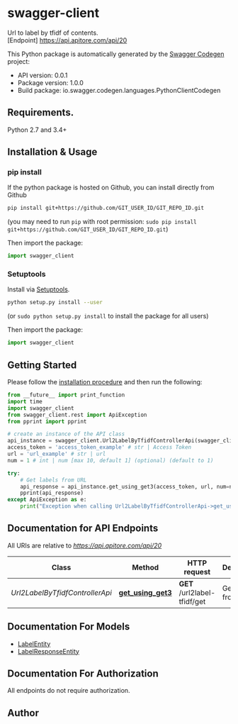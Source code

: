# swagger-client
Url to label by tfidf of contents.<BR />[Endpoint] https://api.apitore.com/api/20

This Python package is automatically generated by the [Swagger Codegen](https://github.com/swagger-api/swagger-codegen) project:

- API version: 0.0.1
- Package version: 1.0.0
- Build package: io.swagger.codegen.languages.PythonClientCodegen

## Requirements.

Python 2.7 and 3.4+

## Installation & Usage
### pip install

If the python package is hosted on Github, you can install directly from Github

```sh
pip install git+https://github.com/GIT_USER_ID/GIT_REPO_ID.git
```
(you may need to run `pip` with root permission: `sudo pip install git+https://github.com/GIT_USER_ID/GIT_REPO_ID.git`)

Then import the package:
```python
import swagger_client 
```

### Setuptools

Install via [Setuptools](http://pypi.python.org/pypi/setuptools).

```sh
python setup.py install --user
```
(or `sudo python setup.py install` to install the package for all users)

Then import the package:
```python
import swagger_client
```

## Getting Started

Please follow the [installation procedure](#installation--usage) and then run the following:

```python
from __future__ import print_function
import time
import swagger_client
from swagger_client.rest import ApiException
from pprint import pprint

# create an instance of the API class
api_instance = swagger_client.Url2LabelByTfidfControllerApi(swagger_client.ApiClient(configuration))
access_token = 'access_token_example' # str | Access Token
url = 'url_example' # str | url
num = 1 # int | num [max 10, default 1] (optional) (default to 1)

try:
    # Get labels from URL
    api_response = api_instance.get_using_get3(access_token, url, num=num)
    pprint(api_response)
except ApiException as e:
    print("Exception when calling Url2LabelByTfidfControllerApi->get_using_get3: %s\n" % e)

```

## Documentation for API Endpoints

All URIs are relative to *https://api.apitore.com/api/20*

Class | Method | HTTP request | Description
------------ | ------------- | ------------- | -------------
*Url2LabelByTfidfControllerApi* | [**get_using_get3**](docs/Url2LabelByTfidfControllerApi.md#get_using_get3) | **GET** /url2label-tfidf/get | Get labels from URL


## Documentation For Models

 - [LabelEntity](docs/LabelEntity.md)
 - [LabelResponseEntity](docs/LabelResponseEntity.md)


## Documentation For Authorization

 All endpoints do not require authorization.


## Author



